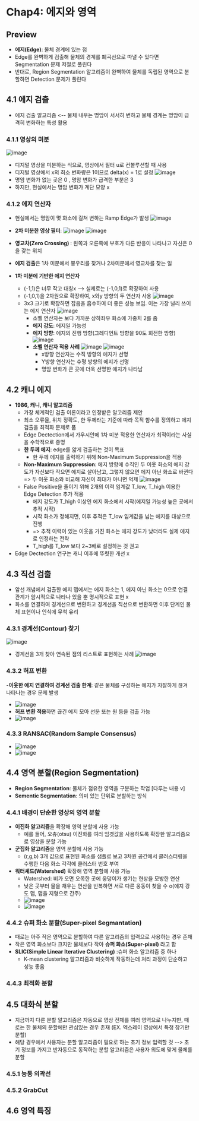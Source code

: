 # Chap4: 에지와 영역

## Preview
- **에지(Edge)**: 물체 경계에 있는 점
-  Edge를 완벽하게 검출해 물체의 경계를 폐곡선으로 따낼 수 있다면 Segmentation 문제 저절로 풀린다
-  반대로, Region Segmentation 알고리즘이 완벽하여 물체를 독립된 영역으로 분할하면 Detection 문제가 풀린다

## 4.1 에지 검츨
- 에지 검출 알고리즘 <-- 물체 내부는 명암이 서서히 변하고 물체 경계는 명암이 급격히 변화하는 특성 활용

### 4.1.1 영상의 미분
![image](https://github.com/user-attachments/assets/230799ae-118c-49e0-9fa3-02c2923255d5)
- 디지털 영상을 미분하는 식으로, 영상에서 필터 u로 컨볼루션할 때 사용
- 디지털 영상에서 x의 최소 변화량은 1이므로 delta(x) = 1로 설정
![image](https://github.com/user-attachments/assets/bc061feb-ec49-481c-8fa8-7857a2abb8b0)
- 명암 변화가 없는 곳은 0 , 명암 변화가 급격한 부분은 3
- 하지만, 현실에서는 명암 변화가 계단 모양 x 

### 4.1.2 에지 연산자
- 현실에서는 명암이 몇 화소에 걸쳐 변하는 Ramp Edge가 발생
![image](https://github.com/user-attachments/assets/c62a3adb-6254-485e-9d47-a75630e3260a)
- **2차 미분한 영상 필터**: ![image](https://github.com/user-attachments/assets/9397ee8e-25ae-4847-84f3-33c99e6cc560)
![image](https://github.com/user-attachments/assets/352a1dd6-e630-43b5-bd58-c8984ef22a1b)

- <b> 영교차(Zero Crossing) </b> : 왼쪽과 오른쪽에 부호가 다른 반응이 나타나고 자신은 0을 갖는 위치
- **에지 검출**은 1차 미분에서 봉우리를 찾거나 2차미분에서 영교차를 찾는 일

- **1차 미분에 기반한 에지 연산자**
  - (-1,1)은 너무 작고 대칭x --> 실제로는 (-1,0,1)로 확장하여 사용
  - (-1,0,1)을 2차원으로 확장하여, x와y 방향의 두 연산자 사용
    ![image](https://github.com/user-attachments/assets/227b4509-689a-458e-bafc-2082ec94faa4)
  - 3x3 크기로 확장하면 잡음을 흡수하여 더 좋은 성능 보임. 이는 가장 널리 쓰이는 에지 연산자
    ![image](https://github.com/user-attachments/assets/bcbba331-024d-4649-a688-a35a959be115)
    - 소벨 연산자는 보다 가까운 상하좌우 화소에 가중치 2를 줌
    - **에지 강도**: 에지일 가능성
    - **에지 방향**: 에지의 진행 방향(그레디언트 방향을 90도 회전한 방향)
      ![image](https://github.com/user-attachments/assets/baa0a697-9be0-4dd1-8f89-eaca29c17362)
    - **소벨 연산자 적용 사례**
    ![image](https://github.com/user-attachments/assets/e841e859-c139-4426-8579-b09c3bf1c5c9)
    ![image](https://github.com/user-attachments/assets/ffa9423b-ba8b-40b1-9e0b-c38c670bbed8)
      - x방향 연산자는 수직 방향의 에지가 선명
      - Y방향 연산자는 수평 방향의 에지가 선명
      - 명암 변화가 큰 곳에 더욱 선명한 에지가 나타남

## 4.2 캐니 에지
- **1986, 캐니, 캐니 알고리즘**
  - 가장 체계적인 검출 이론이라고 인정받은 알고리즘 제안
  - 최소 오류율, 위치 정확도, 한 두께라는 기준에 따라 목적 함수를 정의하고 에지 검출을 최적화 문제로 품
  - Edge Dectection에서 가우시안에 1차 미분 적용한 연산자가 최적이라는 사실을 수학적으로 증명
  - **한 두께 에지**: edge를 얇게 검출하는 것이 목표
    - 한 두께 에지를 출력하기 위해 Non-Maximum Suppression을 적용
  - **Non-Maximum Suppression**: 에지 방향에 수직인 두 이웃 화소의 에지 강도가 자신보다 작으면 에지로 살아남고, 그렇지 않으면 에지 아닌 화소로 바뀐다 => 두 이웃 화소와 비교해 자신이 최대가 아니면 억제
    ![image](https://github.com/user-attachments/assets/8a8cc7bc-a005-4714-a982-3eb0146103c8)
  - False Positive을 줄이기 위해 2개의 이력 임계값 T_low, T_high 이용한 Edge Detection 추가 적용
    - 에지 강도가 T_high 이상인 에지 화소에서 시작(에지일 가능성 높은 곳에서 추적 시작)
    - 시작 화소가 정해지면, 이후 추적은 T_low 임계값을 넘는 에지를 대상으로 진행
    - => 추적 이력이 있는 이웃을 가진 화소는 에지 강도가 낮더라도 실제 에지로 인정하는 전략
    -  T_high를 T_low 보다 2~3배로 설정하는 것 권고
- Edge Dectection 연구는 캐니 이후에 뚜렷한 개선 x

## 4.3 직선 검출
- 앞선 개념에서 검출한 에지 맵에서는 에지 화소는 1, 에지 아닌 화소는 0으로 연결 관계가 암시적으로 나타나 있을 뿐 명시적으로 표현 x
- 화소를 연결하여 경계선으로 변환하고 경계선을 직선으로 변환하면 이후 단계인 물체 표현이나 인식에 무척 유리

### 4.3.1 경계선(Contour) 찾기
![image](https://github.com/user-attachments/assets/53a82d1e-edfd-4d2e-a5e4-508acd7c8e29)
- 경계선을 3개 찾아 연속된 점의 리스트로 표현하는 사례
  ![image](https://github.com/user-attachments/assets/9ce4fad3-3687-45b6-8328-c665736b7266)

### 4.3.2 허프 변환
-<b>이웃한 에지 연결하여 경계선 검출 한계</b>: 같은 물체를 구성하는 에지가 자잘하게 끊겨 나타나는 경우 문제 발생 
- ![image](https://github.com/user-attachments/assets/2b888afe-5473-473c-91be-3a819195378a)
- <b>허프 변환 적용</b>하면 끊긴 에지 모아 선분 또는 원 등을 검출 가능
- ![image](https://github.com/user-attachments/assets/b1d50a11-9d63-4596-83a5-562e6cde76c9)

### 4.3.3 RANSAC(Random Sample Consensus)
- ![image](https://github.com/user-attachments/assets/eabe140f-ca4a-45fc-abdc-2c999c6e9e09)
- ![image](https://github.com/user-attachments/assets/2852ba1d-094f-47a9-943e-7fc1981ec213)


## 4.4 영역 분할(Region Segmentation)
- **Region Segmentation**: 물체가 점유한 영역을 구분하는 작업 [다루는 내용 v]
- **Sementic Segmentation**: 의미 있는 단위로 분할하는 방식

### 4.4.1 배경이 단순한 영상의 영역 분할
- **이진화 알고리즘**을 확장해 영역 분할에 사용 가능
  - 예를 들어, 오츄(otsu) 이진화를 여러 임곗값을 사용하도록 확장한 알고리즘으로 영상을 분할 가능
- **군집화 알고리즘**을 영역 분할에 사용 가능
  - (r,g,b) 3개 값으로 표현된 화소를 샘플로 보고 3차원 공간에서 클러스터링을 수행한 다음 화소 각각에 클러스터 번호 부여
- **워터셰드(Watershed)** 확장해 영역 분할에 사용 가능
  - Watershed: 비가 오면 오목한 곳에 웅덩이가 생기는 현상을 모방한 연산
  - 낮은 곳부터 물을 채우는 연산을 반복하면 서로 다른 웅동이 찾을 수 o(에지 강도 맵, 맵을 지형으로 간주)
  - ![image](https://github.com/user-attachments/assets/42fac92b-4d31-4e84-b802-b3ede9b3e4c6)
  - ![image](https://github.com/user-attachments/assets/69cfc6cf-ec93-4856-89c1-78c03e830bbc)

### 4.4.2 슈퍼 화소 분할(Super-pixel Segmantation)
- 때로는 아주 작은 영역으로 분할하여 다른 알고리즘의 입력으로 사용하는 경우 존재
- 작은 영역 화소보다 크지만 물체보다 작아  **슈퍼 화소(Super-pixel)** 라고 함
- **SLIC(Simple Linear Iterative Clustering)** :슈퍼 화소 알고리즘 중 하나
  - K-mean clustering 알고리즘과 비슷하게 작동하는데 처리 과정이 단순하고 성능 좋음
     
### 4.4.3 최적화 분할

## 4.5 대화식 분할
- 지금까지 다룬 분할 알고리즘은 자동으로 영상 전체를 여러 영역으로 나누지만, 때로는 한 물체의 분할에만 관심있는 경우 존재 (EX. 엑스레이 영상에서 특정 장기만 분할)
- 해당 경우에서 사용자는 분할 알고리즘이 필요로 하는 초기 정보 입력할 것 --> 초기 정보를 가지고 반자동으로 동작하는 분할 알고리즘은 사용자 의도에 맞게 물체를 분할

### 4.5.1 능동 외곽선
### 4.5.2 GrabCut

## 4.6 영역 특징

